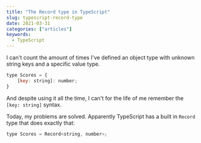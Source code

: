 ```yaml
---
title: "The Record type in TypeScript"
slug: typescript-record-type
date: 2021-03-31
categories: ["articles"]
keywords:
  - TypeScript
---
```


I can't count the amount of times I've defined an object type with unknown string keys and a specific value type.

```js
type Scores = {
    [key: string]: number;
}
```
And despite using it all the time, I can't for the life of me remember the `[key: string]` syntax.

Today, my problems are solved. Apparently TypeScript has a built in `Record` type that does exactly that:

```js
type Scores = Record<string, number>;
```
